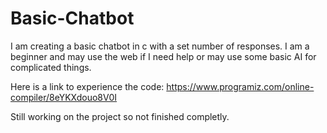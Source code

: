 # Basic-Chatbot

I am creating a basic chatbot in c with a set number of responses. I am a beginner and may use the web if I need help or may use some basic AI for complicated things.

Here is a link to experience the code: https://www.programiz.com/online-compiler/8eYKXdouo8V0I

Still working on the project so not finished completly.
